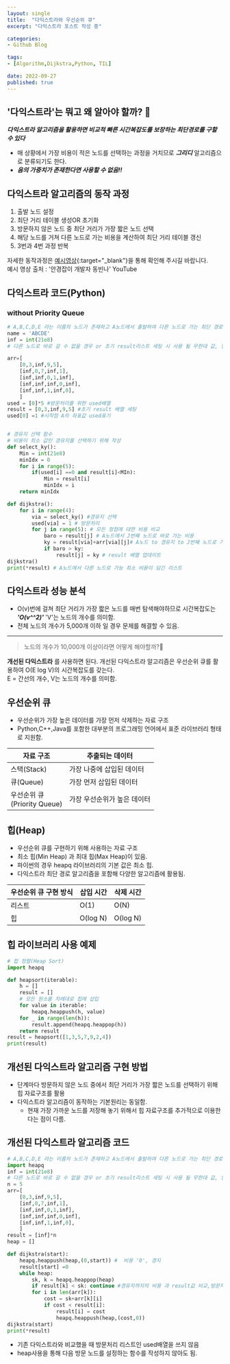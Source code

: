 ```yaml
---
layout: single
title:  "다익스트라와 우선순위 큐"
excerpt: "다익스트라 포스트 작성 중"

categories:
- Github Blog

tags:
- [Algorithm,Dijkstra,Python, TIL]

date: 2022-09-27
published: true
---
```


## '다익스트라'는 뭐고 왜 알아야 할까? 🤔

***다익스트라 알고리즘을 활용하면 비교적 빠른 시간복잡도를 보장하는 최단경로를 구할 수 있다***
- 매 상황에서 가장 비용이 적은 노드를 선택하는 과정을 거치므로 ***그리디*** 알고리즘으로 분류되기도 한다.
- ***음의 가중치가 존재한다면 사용할 수 없음!!***

## 다익스트라 알고리즘의 동작 과정

1. 출발 노드 설정
2. 최단 거리 테이블 생성OR 초기화
3. 방문하지 않은 노드 중 최단 거리가 가장 짧은 노드 선택
4. 해당 노드를 거쳐 다른 노드로 가는 비용을 계산하여 최단 거리 테이블 갱신
5. 3번과 4번 과정 반복

자세한 동작과정은 [예시영상](https://www.youtube.com/watch?v=acqm9mM1P6o){:target="_blank"}을 통해 확인해 주시길 바랍니다.  
예시 영상 출처 : '안경잡이 개발자 동빈나' YouTube

## 다익스트라 코드(Python)
### without Priority Queue


```python
# A,B,C,D,E 라는 이름의 노드가 존재하고 A노드에서 출발하여 다른 노드로 가는 최단 경로를 구하는 코드를 다익스트라로 구현하면 아래와 같다
name = 'ABCDE'
inf = int(21e8) 
# 다른 노드로 바로 갈 수 없을 경우 or 초기 result리스트 세팅 시 사용 될 무한대 값, 임의로 21e8로 설정

arr=[
    [0,3,inf,9,5],
    [inf,0,7,inf,1],
    [inf,inf,0,1,inf],
    [inf,inf,inf,0,inf],
    [inf,inf,1,inf,0],
    ]
used = [0]*5 #방문처리를 위한 used배열
result = [0,3,inf,9,5] #초기 result 배열 세팅
used[0] =1 #시작점 A의 좌표값 used표기


# 경유지 선택 함수
# 비용이 최소 값인 경유지를 선택하기 위해 작성
def select_ky():
    Min = int(21e8)
    minIdx = 0
    for i in range(5):
        if(used[i] ==0 and result[i]<MIn):
            Min = result[i]
            minIdx = i
    return minIdx

def dijkstra():
    for i in range(4):
        via = select_ky() #경유지 선택
        used[via] = 1 # 방문처리
        for j in range(5): # 모든 정점에 대한 비용 비교
            baro = result[j] # A노드에서 J번째 노드로 바로 가는 비용
            ky = result[via]+arr[via][j]# A노드 to 경유지 to J번째 노드로 가는 비용
            if baro > ky:
                result[j] = ky # result 배열 업데이트
dijkstra()
print(*result) # A노드에서 다른 노드로 가능 최소 비용이 담긴 리스트

```


## 다익스트라 성능 분석

- O(v)번에 걸쳐 최단 거리가 가장 짧은 노드를 매번 탐색해야하므로 시간복잡도는 ***'O(v^^2)'*** 'V'는 노드의 개수를 의미함. 
- 전체 노드의 개수가 5,000개 이하 일 경우 문제를 해결할 수 있음.

---

> 노드의 개수가 10,000개 이상이라면 어떻게 해야할까?🤔

**개선된 다익스트라** 를 사용하면 된다. 개선된 다익스트라 알고리즘은 우선순위 큐를 활용하여 O(E log V)의 시간복잡도를 갖는다.  
 E = 간선의 개수, V는 노드의 개수를 의미함.


## 우선순위 큐

- 우선순위가 가장 높은 데이터를 가장 먼저 삭제하는 자료 구조
- Python,C++,Java를 포함한 대부분의 프로그래밍 언어에서 표준 라이브러리 형태로 지원함.

| 자료 구조 | 추출되는 데이터  | 
| --- | --- |
| 스택(Stack) | 가장 나중에 삽입된 데이터   | 
| 큐(Queue) | 가장 먼저 삽입된 데이터  | 
| 우선순위 큐<br>(Priority Queue) | 가장 우선순위가 높은 데이터  |

## 힙(Heap)

- 우선순위 큐를 구현하기 위해 사용하는 자료 구조
- 최소 힙(Min Heap) 과 최대 힙(Max Heap)이 있음.
- 파이썬의 경우 heapq 라이브러리의 기본 값은 최소 힙.
- 다익스트라 최단 경로 알고리즘을 포함해 다양한 알고리즘에 활용됨.

| 우선순위 큐 구현 방식 | 삽입 시간  |  삭제 시간 |
| --- | --- | --- |
| 리스트 |  O(1)   | O(N) |
| 힙 | O(log N) | O(log N) |

## 힙 라이브러리 사용 예제

```python
# 힙 정렬(Heap Sort)
import heapq

def heapsort(iterable):
    h = []
    result = []
    # 모든 원소를 차례대로 힙에 삽입
    for value in iterable:
        heapq.heappush(h, value)
    for _ in range(len(h)):
        result.append(heapq.heappop(h))
    return result
result = heapsort([1,3,5,7,9,2,4])
print(result)

```
## 개선된 다익스트라 알고리즘 구현 방법

- 단계마다 방문하지 않은 노드 중에서 최단 거리가 가장 짧은 노드를 선택하기 위해 힙 자료구조를 활용
- 다익스트라 알고리즘이 동작하는 기본원리는 동일함.
    - 현재 가장 가까운 노드를 저장해 놓기 위해서 힙 자료구조를 추가적으로 이용한다는 점이 다름.

## 개선된 다익스트라 알고리즘 코드

```python
# A,B,C,D,E 라는 이름의 노드가 존재하고 A노드에서 출발하여 다른 노드로 가는 최단 경로를 구하는 코드를 다익스트라로 구현하면 아래와 같다
import heapq
inf = int(21e8) 
# 다른 노드로 바로 갈 수 없을 경우 or 초기 result리스트 세팅 시 사용 될 무한대 값, 임의로 21e8로 설정
n = 5
arr=[
    [0,3,inf,9,5],
    [inf,0,7,inf,1],
    [inf,inf,0,1,inf],
    [inf,inf,inf,0,inf],
    [inf,inf,1,inf,0],
    ]
result = [inf]*n
heap = []

def dijkstra(start):
    heapq.heappush(heap,(0,start)) #  비용 '0', 경지
    result[start] =0
    while heap:
        sk, k = heapq.heappop(heap)
        if result[k] < sk: continue #경유지까지의 비용 과 result값 비교,방문처리 리스트인 used배열을 쓰지 않는 이유
        for i in len(arr[k]):
            cost = sk+arr[k][i]
            if cost < result[i]:
                result[i] = cost
                heapq.heappush(heap,(cost,0))
dijkstra(start)
print(*result)

```
- 기존 다익스트라와 비교했을 때 방문처리 리스트인 used배열을 쓰지 않음
- heap사용을 통해 다음 방문 노드를 설정하는 함수를 작성하지 않아도 됨.




